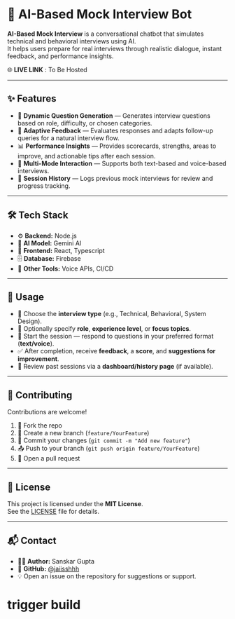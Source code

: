 # 🤖 AI-Based Mock Interview Bot

**AI-Based Mock Interview** is a conversational chatbot that simulates technical and behavioral interviews using AI.  
It helps users prepare for real interviews through realistic dialogue, instant feedback, and performance insights.

🌐 **LIVE LINK** : To Be Hosted

---

## ✨ Features

- 🎯 **Dynamic Question Generation** — Generates interview questions based on role, difficulty, or chosen categories.
- 🧠 **Adaptive Feedback** — Evaluates responses and adapts follow-up queries for a natural interview flow.
- 📊 **Performance Insights** — Provides scorecards, strengths, areas to improve, and actionable tips after each session.
- 💬 **Multi-Mode Interaction** — Supports both text-based and voice-based interviews.
- 📂 **Session History** — Logs previous mock interviews for review and progress tracking.

---

## 🛠️ Tech Stack

- ⚙️ **Backend:** Node.js
- 🤖 **AI Model:** Gemini AI
- 🎨 **Frontend:** React, Typescript
- 🗄️ **Database:** Firebase
- 🔧 **Other Tools:** Voice APIs, CI/CD

---

## 🚀 Usage

- 📝 Choose the **interview type** (e.g., Technical, Behavioral, System Design).
- 👤 Optionally specify **role**, **experience level**, or **focus topics**.
- 🎤 Start the session — respond to questions in your preferred format (**text/voice**).
- ✅ After completion, receive **feedback**, a **score**, and **suggestions for improvement**.
- 📜 Review past sessions via a **dashboard/history page** (if available).

---

## 🤝 Contributing

Contributions are welcome!

1. 🍴 Fork the repo
2. 🌿 Create a new branch (`feature/YourFeature`)
3. 💾 Commit your changes (`git commit -m "Add new feature"`)
4. 📤 Push to your branch (`git push origin feature/YourFeature`)
5. 🔀 Open a pull request

---

## 📄 License

This project is licensed under the **MIT License**.  
See the [LICENSE](LICENSE) file for details.

---

## 📬 Contact

- 👨‍💻 **Author:** Sanskar Gupta
- 🔗 **GitHub:** [@jaiisshhh](https://github.com/jaiisshhh)
- 💡 Open an issue on the repository for suggestions or support.
# trigger build
